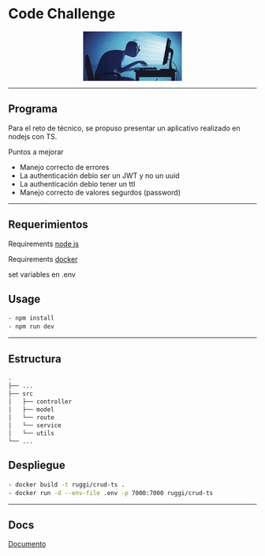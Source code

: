 

# Code Challenge

<p align="center">
    <img align="center" width="200" height="100" src="images/code.jpeg" />
</p>

---

## Programa

Para el reto de técnico, se propuso presentar un aplicativo realizado en nodejs con TS.

Puntos a mejorar 

* Manejo correcto de errores
* La authenticación debio ser un JWT y no un uuid
* La authenticación debio tener un ttl
* Manejo correcto de valores segurdos (password)

---

## Requerimientos
Requirements  [node js](https://nodejs.org/es/)

Requirements  [docker](https://www.docker.com)

set variables en .env
## Usage

```bash
- npm install
- npm run dev
```
---

## Estructura
    .
    ├── ...
    ├── src                   
    │   ├── controller               
    │   ├── model                    
    │   └── route                    
    │   └── service                  
    │   └── utils                    
    └── ...

## Despliegue

```bash
- docker build -t ruggi/crud-ts .
- docker run -d --env-file .env -p 7000:7000 ruggi/crud-ts
```
---

## Docs
[Documento](https://github.com/open-ruggi/crud-ts/tree/dev/docs)
